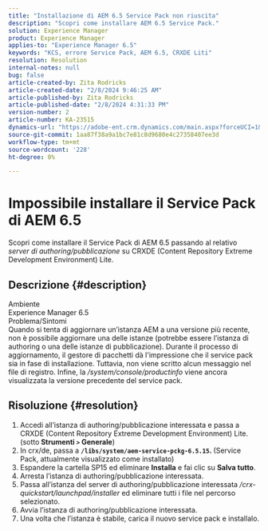 ```yaml
---
title: "Installazione di AEM 6.5 Service Pack non riuscita"
description: "Scopri come installare AEM 6.5 Service Pack."
solution: Experience Manager
product: Experience Manager
applies-to: "Experience Manager 6.5"
keywords: "KCS, errore Service Pack, AEM 6.5, CRXDE Liti"
resolution: Resolution
internal-notes: null
bug: false
article-created-by: Zita Rodricks
article-created-date: "2/8/2024 9:46:25 AM"
article-published-by: Zita Rodricks
article-published-date: "2/8/2024 4:31:33 PM"
version-number: 2
article-number: KA-23515
dynamics-url: "https://adobe-ent.crm.dynamics.com/main.aspx?forceUCI=1&pagetype=entityrecord&etn=knowledgearticle&id=67af1fe6-66c6-ee11-9079-6045bd006704"
source-git-commit: 1aa87f38a9a1bc7e81c8d9680e4c27358407ee3d
workflow-type: tm+mt
source-wordcount: '228'
ht-degree: 0%

---
```


# Impossibile installare il Service Pack di AEM 6.5


Scopri come installare il Service Pack di AEM 6.5 passando al relativo *server di authoring/pubblicazione* su CRXDE (Content Repository Extreme Development Environment) Lite.

## Descrizione {#description}

Ambiente<br>
Experience Manager 6.5
<br>Problema/Sintomi<br>
Quando si tenta di aggiornare un’istanza AEM a una versione più recente, non è possibile aggiornare una delle istanze (potrebbe essere l’istanza di authoring o una delle istanze di pubblicazione). Durante il processo di aggiornamento, il gestore di pacchetti dà l&#39;impressione che il service pack sia in fase di installazione. Tuttavia, non viene scritto alcun messaggio nel file di registro. Infine, la */system/console/productinfo* viene ancora visualizzata la versione precedente del service pack.


## Risoluzione {#resolution}


1. Accedi all’istanza di authoring/pubblicazione interessata e passa a CRXDE (Content Repository Extreme Development Environment) Lite. (sotto<b> Strumenti `>`  Generale</b>)
2. In crx/de, passa a <b>`/libs/system/aem-service-pckg-6.5.15`. </b>(Service Pack, attualmente visualizzato come installato)
3. Espandere la cartella SP15 ed eliminare <b>Installa</b> e fai clic su <b>Salva tutto</b>.
4. Arresta l’istanza di authoring/pubblicazione interessata.
5. Passa all’istanza del server di authoring/pubblicazione interessata */crx-quickstart/launchpad/installer* ed eliminare tutti i file nel percorso selezionato.
6. Avvia l’istanza di authoring/pubblicazione interessata.
7. Una volta che l’istanza è stabile, carica il nuovo service pack e installalo.

